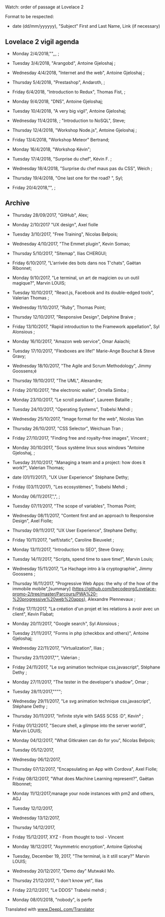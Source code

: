 #
 Watch: order of passage at Lovelace 2

Format to be respected:   
- date (dd/mm/yyyyyy), "Subject" First and Last Name, Link (if necessary)

## Lovelace 2 vigil agenda


- Monday 2/4/2018,"",,, ;

- Tuesday 3/4/2018, "Arangobd", Antoine Gjeloshaj ;

- Wednesday 4/4/2018, "Internet and the web", Antoine Gjeloshaj ;

- Thursday 5/4/2018, "Prestashop", Andaroth, ;

- Friday 6/4/2018, "Introduction to Redux", Thomas Fist, ;

- Monday 9/4/2018, "DNS", Antoine Gjeloshaj;

- Tuesday 10/4/2018, "A very big vigil", Antoine Gjeloshaj;

- Wednesday 11/4/2018, ; "Introduction to NoSQL", Steve;

- Thursday 12/4/2018, "Workshop Node.js", Antoine Gjeloshaj ;

- Friday 13/4/2018, "Workshop Meteor" Bertrand;

- Monday 16/4/2018, "Workshop Kévin";

- Tuesday 17/4/2018, "Surprise du chef", Kévin F. ;

- Wednesday 18/4/2018, "Surprise du chef maus pas du CSS", Weich ;

- Thursday 19/4/2018, "One last one for the road? ", Syl;

- Friday 20/4/2018,"", ;



## Archive
- Thursday 28/09/2017, "GitHub", Alex;

- Monday 2/10/2017 "UX design", Axel fiolle

- Tuesday 3/10/2017, "Free Training", Nicolas Belpois;

- Wednesday 4/10/2017, "The Emmet plugin", Kevin Somao;

- Thursday 5/10/2017, "Sitemap", Ilias CHERGUI;

- Friday 6/10/2017, "L'arrivée des bots dans nos T'chats", Gaëtan Ribonnet;

- Monday 9/10/2017, "Le terminal, un art de magicien ou un outil magique?", Marvin LOUIS;

- Tuesday 10/10/2017, "React.js, Facebook and its double-edged tools", Valerian Thomas ;

- Wednesday 11/10/2017, "Ruby", Thomas Point;

- Thursday 12/10/2017, "Responsive Design", Delphine Braive ;

- Friday 13/10/2017, "Rapid introduction to the Framework appellation", Syl Alonsious ;

- Monday 16/10/2017, "Amazon web service", Omar Aaiachi;

- Tuesday 17/10/2017, "Flexboxes are life!" Marie-Ange Bouchat & Steve Gravy;

- Wednesday 18/10/2017, "The Agile and Scrum Methodology", Jimmy Goossens;é

- Thursday 19/10/2017, "The UML", Alexandre;

- Friday 20/10/2017, "the electronic wallet", Ornella Simba ;

- Monday 23/10/2017, "Le scroll parallaxe", Laureen Bataille ;

- Tuesday 24/10/2017, "Operating Systems", Trabelsi Mehdi ;

- Wednesday 25/10/2017, "Image format for the web", Nicolas Van

- Thursday 26/10/2017, "CSS Selector", Weichuan Tran ;

- Friday 27/10/2017, "Finding free and royalty-free images", Vincent ;

- Monday 30/10/2017, "Sous système linux sous windows "Antoine Gjeloshaj, ;

- Tuesday 31/10/2017, "Managing a team and a project: how does it work?", Valerian Thomas;

- date (01/11/2017), "UX User Experience" Stéphane Dethy;

- Friday (03/11/2017), "Les ecosystèmes", Trabelsi Mehdi ;

- Monday 06/11/2017,",", ;

- Tuesday 07/11/2017, "The scope of variables", Thomas Point;

- Wednesday 08/11/2017, "Content first and an approach to Responsive Design", Axel Fiolle;

- Thursday 09/11/2017, "UX User Experience", Stephane Dethy;

- Friday 10/11/2017, "self/static", Caroline Bieuvelet ;

- Monday 13/11/2017, "Introduction to SEO", Steve Gravy;

- Tuesday 14/11/2017, "Scripts, spend time to save time!", Marvin Louis;

- Wednesday 15/11/2017, "Le Hachage intro à la cryptographie", Jimmy Goossens ;

- Thursday 16/11/2017, "Progressive Web Apps: the why of the how of the immobile mobile",[summary] (https://github.com/becodeorg/Lovelace-promo-2/tree/master/Parcours/PWA%20-%20progressive%20web%20apps), Alexandre Plennevaux ;

- Friday 17/11/2017, "La création d'un projet et les relations à avoir avec un client", Kevin Flabat;

- Monday 20/11/2017, "Google search", Syl Alonsious ;

- Tuesday 21/11/2017, "Forms in php (checkbox and others)", Antoine Gjeloshaj;

- Wednesday 22/11/2017, "Virtualization", Ilias ;
- Thursday 23/11/2017,"", Valerian ;

- Friday 24/11/2017, "Le svg animation technique css,javascript", Stéphane Dethy ;

- Monday 27/11/2017, "The tester in the developer's shadow", Omar ;

- Tuesday 28/11/2017,"""";

- Wednesday 29/11/2017, "Le svg animation technique css,javascript", Stéphane Dethy ;

- Thursday 30/11/2017, "Infinite style with SASS SCSS :D", Kevin² ;

- Friday 01/12/2017, "Secure shell, a glimpse into the server world!", Marvin LOUIS;

- Monday 04/12/2017, "What Gitkraken can do for you", Nicolas Belpois;

- Tuesday 05/12/2017,

- Wednesday 06/12/2017,

- Thursday 07/12/2017, "Encapsulating an App with Cordova", Axel Fiolle;  

- Friday 08/12/2017, "What does Machine Learning represent?", Gaëtan Ribonnet;

- Monday 11/12/2017,manage your node instances with pm2 and others, AGJ  

- Tuesday 12/12/2017,  

- Wednesday 13/12/2017,

- Thursday 14/12/2017,

- Friday 15/12/2017, XYZ - From thought to tool - Vincent

- Monday 18/12/2017, "Asymmetric encryption", Antoine Gjeloshaj

- Tuesday, December 19, 2017, "The terminal, is it still scary?" Marvin LOUIS;

- Wednesday 20/12/2017, "Demo day" Mutwakil Mo.

- Thursday 21/12/2017, "I don't know yet", Ilias

- Friday 22/12/2017, "Le DDOS" Trabelsi mehdi ;

- Monday 08/01/2018, "nobody", is perfe

Translated with www.DeepL.com/Translator